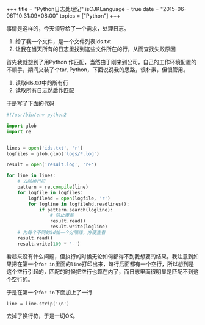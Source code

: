 +++
title  = "Python日志处理记"
isCJKLanguage = true
date = "2015-06-06T10:31:09+08:00"
topics = ["Python"]
+++

事情是这样的，今天领导给了一个需求，处理日志。

1. 给了我一个文件，是一个文件列表ids.txt
2. 让我在当天所有的日志里找到这些文件所在的行，从而查找失败原因

首先我就想到了用Python 作匹配，当然由于刚来到公司，自己的工作环境配置的不顺手，期间又装了个tar, Python，下面说说我的思路，很朴素，但很管用。

1. 读取ids.txt中的所有行
2. 读取所有日志然后作匹配

于是写了下面的代码


```Python
#!/usr/bin/env python2

import glob
import re


lines = open('ids.txt', 'r')
logfiles = glob.glob('logs/*.log')

result = open('result.log', 'r+')

for line in lines:
    # 去除换行符
    pattern = re.compile(line)
    for logfile in logfiles:
        logfilehd = open(logfile, 'r')
        for logline in logfilehd.readlines():
            if pattern.search(logline):
                # 防止覆盖
                result.read()
                result.write(logline)
    # 为每个不同的id加一个分隔线，方便查看
    result.read()
    result.write(100 * '-')
```
看起来没有什么问题，但执行的时候无论如何都得不到我想要的结果。我注意到如果把在第一个`for in`里面的`line`打印出来，每行后面都有一个空行，所以想到是这个空行引起的，匹配的时候把空行也算在内了，而日志里面很明显是匹配不到这个空行的。

于是在第一个`for in`下面加上了一行
```
line = line.strip('\n')
```
去掉了换行符，于是一切OK。

